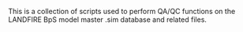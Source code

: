 This is a collection of scripts used to perform QA/QC functions on the LANDFIRE BpS model master .sim database and related files.
